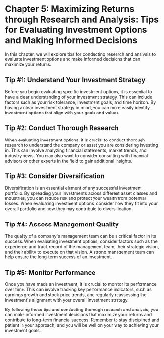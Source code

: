 Chapter 5: Maximizing Returns through Research and Analysis: Tips for Evaluating Investment Options and Making Informed Decisions
=================================================================================================================================

In this chapter, we will explore tips for conducting research and analysis to evaluate investment options and make informed decisions that can maximize your returns.

Tip #1: Understand Your Investment Strategy
-------------------------------------------

Before you begin evaluating specific investment options, it is essential to have a clear understanding of your investment strategy. This can include factors such as your risk tolerance, investment goals, and time horizon. By having a clear investment strategy in mind, you can more easily identify investment options that align with your goals and values.

Tip #2: Conduct Thorough Research
---------------------------------

When evaluating investment options, it is crucial to conduct thorough research to understand the company or asset you are considering investing in. This can involve analyzing financial statements, market trends, and industry news. You may also want to consider consulting with financial advisors or other experts in the field to gain additional insights.

Tip #3: Consider Diversification
--------------------------------

Diversification is an essential element of any successful investment portfolio. By spreading your investments across different asset classes and industries, you can reduce risk and protect your wealth from potential losses. When evaluating investment options, consider how they fit into your overall portfolio and how they may contribute to diversification.

Tip #4: Assess Management Quality
---------------------------------

The quality of a company's management team can be a critical factor in its success. When evaluating investment options, consider factors such as the experience and track record of the management team, their strategic vision, and their ability to execute on that vision. A strong management team can help ensure the long-term success of an investment.

Tip #5: Monitor Performance
---------------------------

Once you have made an investment, it is crucial to monitor its performance over time. This can involve tracking key performance indicators, such as earnings growth and stock price trends, and regularly reassessing the investment's alignment with your overall investment strategy.

By following these tips and conducting thorough research and analysis, you can make informed investment decisions that maximize your returns and contribute to long-term financial success. Remember to stay disciplined and patient in your approach, and you will be well on your way to achieving your investment goals.
